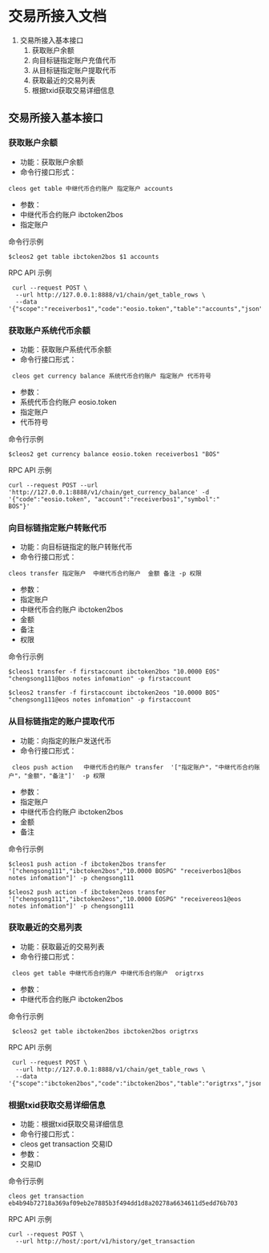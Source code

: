 

# 交易所接入文档

1. 交易所接入基本接口
	1. 	获取账户余额
	1. 	向目标链指定账户充值代币
	1. 	从目标链指定账户提取代币 
	1. 	获取最近的交易列表
	1. 	根据txid获取交易详细信息

## 交易所接入基本接口

### 获取账户余额
* 功能：获取账户余额
* 命令行接口形式：  
```
cleos get table 中继代币合约账户 指定账户 accounts
```
* 参数：
* 中继代币合约账户  ibctoken2bos
* 指定账户  

命令行示例

``` 
$cleos2 get table ibctoken2bos $1 accounts

```
  
RPC API 示例

```
 curl --request POST \
  --url http://127.0.0.1:8888/v1/chain/get_table_rows \
  --data '{"scope":"receiverbos1","code":"eosio.token","table":"accounts","json":"true"}'
```
### 获取账户系统代币余额

* 功能：获取账户系统代币余额
* 命令行接口形式：

```
 cleos get currency balance 系统代币合约账户 指定账户 代币符号
```
* 参数： 
* 系统代币合约账户  eosio.token 
* 指定账户 
* 代币符号

命令行示例

``` 
$cleos2 get currency balance eosio.token receiverbos1 "BOS"
```
  
RPC API 示例

``` 
curl --request POST --url 'http://127.0.0.1:8888/v1/chain/get_currency_balance' -d '{"code":"eosio.token", "account":"receiverbos1","symbol":"
BOS"}'
```

### 向目标链指定账户转账代币
* 功能：向目标链指定的账户转账代币
* 命令行接口形式：

```  
cleos transfer 指定账户  中继代币合约账户  金额 备注 -p 权限
```
* 参数：
* 指定账户  
* 中继代币合约账户  ibctoken2bos
* 金额 
* 备注
* 权限

命令行示例

```
$cleos1 transfer -f firstaccount ibctoken2bos "10.0000 EOS" "chengsong111@bos notes infomation" -p firstaccount
    
$cleos2 transfer -f firstaccount ibctoken2eos "10.0000 BOS" "chengsong111@eos notes infomation" -p firstaccount
```
### 从目标链指定的账户提取代币 

* 功能：向指定的账户发送代币
* 命令行接口形式：
``` 
 cleos push action   中继代币合约账户 transfer  '["指定账户"，"中继代币合约账户"，"金额"，"备注"]'  -p 权限
```
* 参数：
* 指定账户  
* 中继代币合约账户  ibctoken2bos
* 金额 
* 备注


命令行示例

```
$cleos1 push action -f ibctoken2bos transfer '["chengsong111","ibctoken2bos","10.0000 BOSPG" "receiverbos1@bos notes infomation"]' -p chengsong111

$cleos2 push action -f ibctoken2eos transfer '["chengsong111","ibctoken2eos","10.0000 EOSPG" "receivereos1@eos notes infomation"]' -p chengsong111
```
    
### 获取最近的交易列表

* 功能：获取最近的交易列表
* 命令行接口形式：
 
```
 cleos get table 中继代币合约账户 中继代币合约账户  origtrxs
```
* 参数：
* 中继代币合约账户  ibctoken2bos



命令行示例

```
 $cleos2 get table ibctoken2bos ibctoken2bos origtrxs
```
  
RPC API 示例
```
 curl --request POST \
  --url http://127.0.0.1:8888/v1/chain/get_table_rows \
  --data '{"scope":"ibctoken2bos","code":"ibctoken2bos","table":"origtrxs","json":"true"}'
```

### 根据txid获取交易详细信息
* 功能：根据txid获取交易详细信息
* 命令行接口形式：
* cleos get transaction   交易ID
* 参数：
* 交易ID

命令行示例

```
cleos get transaction eb4b94b72718a369af09eb2e7885b3f494dd1d8a20278a6634611d5edd76b703
```
RPC API 示例

```
curl --request POST \
  --url http://host/:port/v1/history/get_transaction
```




